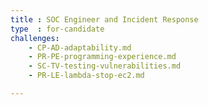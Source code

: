 ```yaml
---
title : SOC Engineer and Incident Response
type  : for-candidate
challenges:
    - CP-AD-adaptability.md
    - PR-PE-programming-experience.md
    - SC-TV-testing-vulnerabilities.md
    - PR-LE-lambda-stop-ec2.md

---
```


